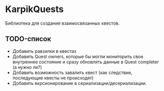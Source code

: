 # KarpikQuests
Библиотека для создания взаимосвязанных квестов.

## TODO-список
- Добавить равзилки в квестах
- Добавить Quest owners, которые бы могли мониторить свое внутреннее состояние и сразу обновлять данные в Quest completer (а нужно ли?)
- Добавить возможность завалить квест (как следствие, последующие квесты не происходят)
- Добавить вкрсионирование в сериализации/десериализации.
